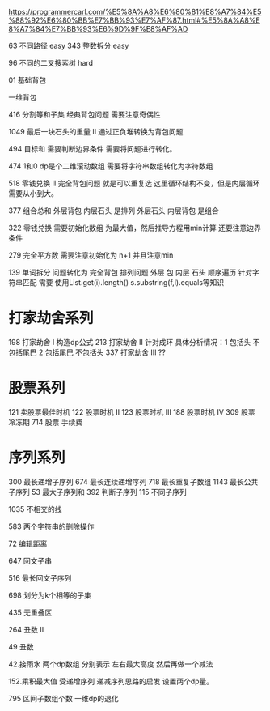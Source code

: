 https://programmercarl.com/%E5%8A%A8%E6%80%81%E8%A7%84%E5%88%92%E6%80%BB%E7%BB%93%E7%AF%87.html#%E5%8A%A8%E8%A7%84%E7%BB%93%E6%9D%9F%E8%AF%AD 

63 不同路径  easy
343 整数拆分 easy

96 不同的二叉搜索树 hard


01 基础背包

一维背包

416 分割等和子集 经典背包问题 需要注意奇偶性

1049 最后一块石头的重量 II 通过正负堆转换为背包问题

494 目标和 需要判断边界条件 需要将问题进行转化。

474 1和0  dp是个二维滚动数组  需要将字符串数组转化为字符数组 

518 零钱兑换 II 完全背包问题  就是可以重复选 这里循环结构不变，但是内层循环需要从小到大。

377 组合总和 外层背包 内层石头 是排列  外层石头 内层背包 是组合


322 零钱兑换  需要初始化数组 为最大值，然后推导方程用min计算 还要注意边界条件

279 完全平方数 需要注意初始化为 n+1  并且注意min 

139 单词拆分  问题转化为 完全背包 排列问题  外层 包 内层 石头 顺序遍历  针对字符串匹配 需要 使用List.get(i).length()        s.substring(f,l).equals等知识
#   打家劫舍系列
198 打家劫舍 I 构造dp公式
213 打家劫舍 II 针对成环 具体分析情况：1 包括头 不包括尾巴   2 包括尾巴 不包括头
337 打家劫舍 III ??

#   股票系列
121 卖股票最佳时机
122 股票时机 II
123 股票时机 III
188 股票时机 IV
309 股票 冷冻期
714 股票 手续费

#   序列系列
300 最长递增子序列
674 最长连续递增序列
718 最长重复子数组
1143 最长公共子序列
53 最大子序列和
392 判断子序列
115 不同子序列


1035 不相交的线

583 两个字符串的删除操作

72 编辑距离

647 回文子串

516 最长回文子序列

698 划分为k个相等的子集

435 无重叠区

264 丑数 II

49 丑数

42.接雨水 两个dp数组 分别表示 左右最大高度 然后再做一个减法 


152.乘积最大值  受递增序列 递减序列思路的启发  设置两个dp量。

795 区间子数组个数   一维dp的退化